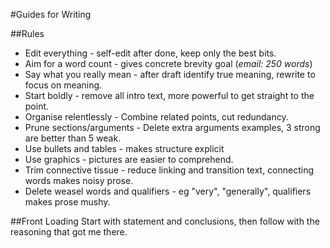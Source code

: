 #Guides for Writing

##Rules
* Edit everything - self-edit after done, keep only the best bits.
* Aim for a word count - gives concrete brevity goal (*email: 250 words*)
* Say what you really mean - after draft identify true meaning, rewrite to focus on meaning.
* Start boldly - remove all intro text, more powerful to get straight to the point.
* Organise relentlessly - Combine related points, cut redundancy.
* Prune sections/arguments - Delete extra arguments examples, 3 strong are better than 5 weak.
* Use bullets and tables - makes structure explicit
* Use graphics - pictures are easier to comprehend.
* Trim connective tissue - reduce linking and transition text, connecting words makes noisy prose.
* Delete weasel words and qualifiers - eg "very", "generally", qualifiers makes prose mushy.

##Front Loading
Start with statement and conclusions, then follow with the reasoning that got me there.